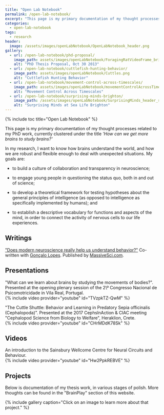 ```yaml
---
title: "Open Lab Notebook"
permalink: /open-lab-notebook/
excerpt: "This page is my primary documentation of my thought processes related to my PhD work, currently clustered under the title 'How can we get more brains to study brains?'"
categories:
  - open-lab-notebook
tags:
  - research
header:
  image: /assets/images/openLabNotebook/OpenLabNotebook_header.png
gallery:
  - url: /open-lab-notebook/phd-proposal/
    image_path: assets/images/openLabNotebook/ForagingRatVideoFrame_bright.png
    alt: "PhD Thesis Proposal, Oct 30 2013"
  - url: /open-lab-notebook/cuttlefish-hunting-behavior/
    image_path: assets/images/openLabNotebook/Cuttles.png
    alt: "Cuttlefish Hunting Behavior"
  - url: /open-lab-notebook/movement-control-across-timescales/
    image_path: assets/images/openLabNotebook/movementControlAcrossTimescales_pilot1.jpg
    alt: "Movement Control Across Timescales"
  - url: /open-lab-notebook/surprising-minds-brighton/
    image_path: /assets/images/openLabNotebook/SurprisingMinds_header_small.png
    alt: "Surprising Minds at Sea Life Brighton"
---
```

{% include toc title="Open Lab Notebook" %}

This page is my primary documentation of my thought processes related to my PhD work, currently clustered under the title *'How can we get more brains to study brains?'*

In my research, I want to know how brains understand the world, and how we are robust and flexible enough to deal with unexpected situations. My goals are: 

* to build a culture of collaboration and transparency in neuroscience; 

* to engage young people in questioning the status quo, both in and out of science; 

* to develop a theoretical framework for testing hypotheses about the general principles of intelligence (as opposed to intelligence as specifically implemented by humans); and

* to establish a descriptive vocabulary for functions and aspects of the mind, in order to connect the activity of nervous cells to our life experiences.

## Writings

["Does modern neuroscience really help us understand behavior?"](https://massivesci.com/articles/neuroscience-behavior-vs-technology/) Co-written with [Gonçalo Lopes](http://neurogears.org/about-us/). Published by [MassiveSci.com](https://massivesci.com/pages/about/).

## Presentations

"What can we learn about brains by studying the movements of bodies?". Presented at the opening plenary session of the 2\º Congresso Nacional de Psicomotricidade in Vila Real, Portugal.  
{% include video provider="youtube" id="TVzpkTZ-QwM" %}

"The Cuttle Shuttle: Behavior and Learning in Predatory Sepia officinalis (Cephalopoda)". Presented at the 2017 CephsInAction & CIAC meeting "Cephalopod Science from Biology to Welfare", Heraklion, Crete.  
{% include video provider="youtube" id="CHrMDdK78Sk" %}

## Videos

An introduction to the Sainsbury Wellcome Centre for Neural Circuits and Behaviour.    
{% include video provider="youtube" id="Hw2PpkREBVE" %}

## Projects

Below is documentation of my thesis work, in various stages of polish. More thoughts can be found in the "BrainPlay" section of this website. 

{% include gallery caption="Click on an image to learn more about that project." %}
